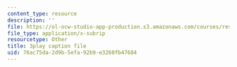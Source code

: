 ```yaml
---
content_type: resource
description: ''
file: https://ol-ocw-studio-app-production.s3.amazonaws.com/courses/res-6-012-introduction-to-probability-spring-2018/76ac75da2d9b5efa92b9e3260fb47684_mImHCY0A3a0.vtt
file_type: application/x-subrip
resourcetype: Other
title: 3play caption file
uid: 76ac75da-2d9b-5efa-92b9-e3260fb47684
---
```

